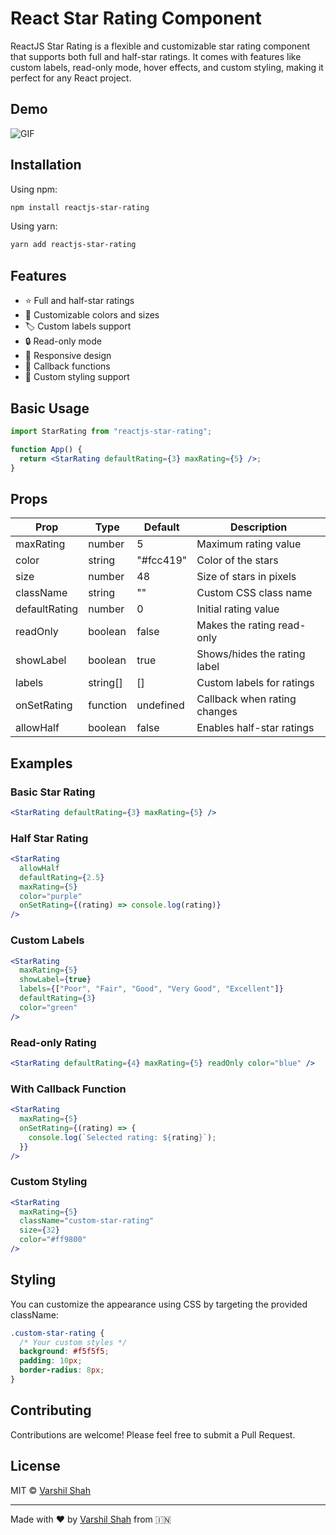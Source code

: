 # React Star Rating Component

ReactJS Star Rating is a flexible and customizable star rating component that supports both full and half-star ratings. It comes with features like custom labels, read-only mode, hover effects, and custom styling, making it perfect for any React project.

## Demo

![GIF](https://res.cloudinary.com/dye2xzijo/image/upload/v1731218721/rxrbnuoctoyfuwspsxun.gif)

## Installation

Using npm:

```bash
npm install reactjs-star-rating
```

Using yarn:

```bash
yarn add reactjs-star-rating
```

## Features

- ⭐ Full and half-star ratings
- 🎨 Customizable colors and sizes
- 🏷️ Custom labels support
- 🔒 Read-only mode
- 📱 Responsive design
- 🎯 Callback functions
- 💅 Custom styling support

## Basic Usage

```jsx
import StarRating from "reactjs-star-rating";

function App() {
  return <StarRating defaultRating={3} maxRating={5} />;
}
```

## Props

| Prop          | Type     | Default   | Description                  |
| ------------- | -------- | --------- | ---------------------------- |
| maxRating     | number   | 5         | Maximum rating value         |
| color         | string   | "#fcc419" | Color of the stars           |
| size          | number   | 48        | Size of stars in pixels      |
| className     | string   | ""        | Custom CSS class name        |
| defaultRating | number   | 0         | Initial rating value         |
| readOnly      | boolean  | false     | Makes the rating read-only   |
| showLabel     | boolean  | true      | Shows/hides the rating label |
| labels        | string[] | []        | Custom labels for ratings    |
| onSetRating   | function | undefined | Callback when rating changes |
| allowHalf     | boolean  | false     | Enables half-star ratings    |

## Examples

### Basic Star Rating

```jsx
<StarRating defaultRating={3} maxRating={5} />
```

### Half Star Rating

```jsx
<StarRating
  allowHalf
  defaultRating={2.5}
  maxRating={5}
  color="purple"
  onSetRating={(rating) => console.log(rating)}
/>
```

### Custom Labels

```jsx
<StarRating
  maxRating={5}
  showLabel={true}
  labels={["Poor", "Fair", "Good", "Very Good", "Excellent"]}
  defaultRating={3}
  color="green"
/>
```

### Read-only Rating

```jsx
<StarRating defaultRating={4} maxRating={5} readOnly color="blue" />
```

### With Callback Function

```jsx
<StarRating
  maxRating={5}
  onSetRating={(rating) => {
    console.log(`Selected rating: ${rating}`);
  }}
/>
```

### Custom Styling

```jsx
<StarRating
  maxRating={5}
  className="custom-star-rating"
  size={32}
  color="#ff9800"
/>
```

## Styling

You can customize the appearance using CSS by targeting the provided className:

```css
.custom-star-rating {
  /* Your custom styles */
  background: #f5f5f5;
  padding: 10px;
  border-radius: 8px;
}
```

## Contributing

Contributions are welcome! Please feel free to submit a Pull Request.

## License

MIT © [Varshil Shah](https://www.linkedin.com/in/shahvarshil/)

---

Made with ❤ by [Varshil Shah](https://www.linkedin.com/in/shahvarshil/) from 🇮🇳
